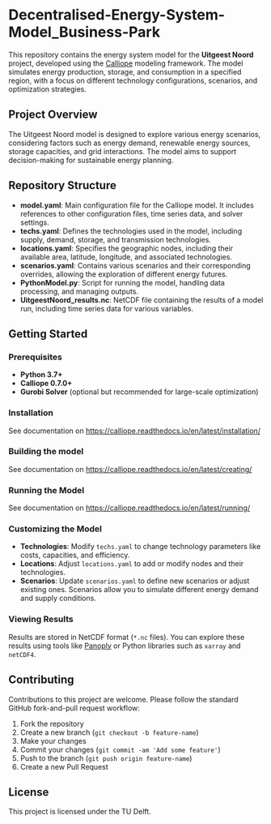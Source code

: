 # Decentralised-Energy-System-Model_Business-Park

This repository contains the energy system model for the **Uitgeest Noord** project, developed using the [Calliope](https://calliope.readthedocs.io/en/stable/) modeling framework. The model simulates energy production, storage, and consumption in a specified region, with a focus on different technology configurations, scenarios, and optimization strategies.

## Project Overview

The Uitgeest Noord model is designed to explore various energy scenarios, considering factors such as energy demand, renewable energy sources, storage capacities, and grid interactions. The model aims to support decision-making for sustainable energy planning.

## Repository Structure

- **model.yaml**: Main configuration file for the Calliope model. It includes references to other configuration files, time series data, and solver settings.
- **techs.yaml**: Defines the technologies used in the model, including supply, demand, storage, and transmission technologies.
- **locations.yaml**: Specifies the geographic nodes, including their available area, latitude, longitude, and associated technologies.
- **scenarios.yaml**: Contains various scenarios and their corresponding overrides, allowing the exploration of different energy futures.
- **PythonModel.py**: Script for running the model, handling data processing, and managing outputs.
- **UitgeestNoord_results.nc**: NetCDF file containing the results of a model run, including time series data for various variables.

## Getting Started

### Prerequisites

- **Python 3.7+**
- **Calliope 0.7.0+**
- **Gurobi Solver** (optional but recommended for large-scale optimization)

### Installation
See documentation on https://calliope.readthedocs.io/en/latest/installation/

### Building the model 
See documentation on https://calliope.readthedocs.io/en/latest/creating/

### Running the Model
See documentation on https://calliope.readthedocs.io/en/latest/running/

### Customizing the Model

- **Technologies**: Modify `techs.yaml` to change technology parameters like costs, capacities, and efficiency.
- **Locations**: Adjust `locations.yaml` to add or modify nodes and their technologies.
- **Scenarios**: Update `scenarios.yaml` to define new scenarios or adjust existing ones. Scenarios allow you to simulate different energy demand and supply conditions.

### Viewing Results
Results are stored in NetCDF format (`*.nc` files). You can explore these results using tools like [Panoply](https://www.giss.nasa.gov/tools/panoply/) or Python libraries such as `xarray` and `netCDF4`.

## Contributing
Contributions to this project are welcome. Please follow the standard GitHub fork-and-pull request workflow:

1. Fork the repository
2. Create a new branch (`git checkout -b feature-name`)
3. Make your changes
4. Commit your changes (`git commit -am 'Add some feature'`)
5. Push to the branch (`git push origin feature-name`)
6. Create a new Pull Request

## License
This project is licensed under the TU Delft.

